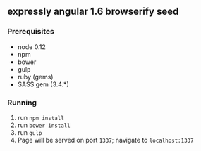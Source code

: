 ## expressly angular 1.6 browserify seed

### Prerequisites
- node 0.12
- npm
- bower
- gulp
- ruby (gems)
- SASS gem (3.4.*)

### Running
1. run `npm install`
2. run `bower install`
3. run `gulp`
4. Page will be served on port `1337`; navigate to `localhost:1337`